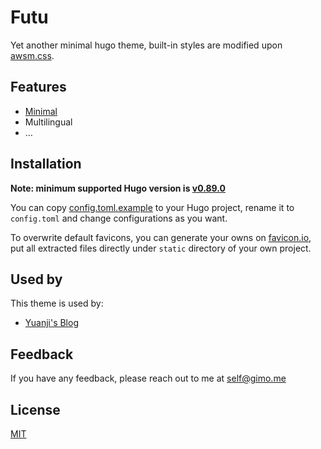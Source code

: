 # Futu

Yet another minimal hugo theme, built-in styles are modified upon [awsm.css](https://github.com/igoradamenko/awsm.css).

## Features

- [Minimal](https://gtmetrix.com/reports/blog.gimo.me/32YxhVG6/)
- Multilingual
- …

## Installation

**Note: minimum supported Hugo version is [v0.89.0](https://github.com/gohugoio/hugo/releases/tag/v0.89.0)**

You can copy [config.toml.example](config.toml.example) to your Hugo project, rename it to `config.toml` and change configurations as you want.

To overwrite default favicons, you can generate your owns on [favicon.io](https://favicon.io/), put all extracted files directly under `static` directory of your own project.

## Used by

This theme is used by:

- [Yuanji's Blog](https://blog.gimo.me/)

## Feedback

If you have any feedback, please reach out to me at self@gimo.me

## License

[MIT](https://choosealicense.com/licenses/mit/)
